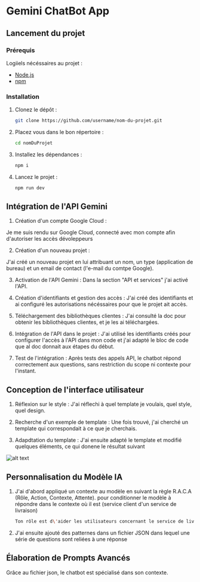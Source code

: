 # Gemini ChatBot App

## Lancement du projet

### Prérequis

Logiiels nécéssaires au projet :

- [Node.js](https://nodejs.org/)
- [npm](https://www.npmjs.com/)

### Installation

1. Clonez le dépôt :
   
   ```bash
   git clone https://github.com/username/nom-du-projet.git
2. Placez vous dans le bon répertoire :
   
   ```bash
   cd nomDuProjet
3. Installez les dépendances :
   
   ```bash
   npm i
4. Lancez le projet :
   
   ```bash
   npm run dev

## Intégration de l'API Gemini
1. Création d'un compte Google Cloud :

Je me suis rendu sur Google Cloud, connecté avec mon compte afin d'autoriser les accès dévoleppeurs

2. Création d'un nouveau projet :

J'ai créé un nouveau projet en lui attribuant un nom, un type (application de bureau) et un email de contact (l'e-mail du comtpe Google).

3. Activation de l'API Gemini :
Dans la section "API et services" j'ai activé l'API.

4. Création d'identifiants et gestion des accès :
J'ai créé des identifiants et ai configuré les autorisations nécéssaires pour que le projet ait accès.

5. Téléchargement des bibliothèques clientes :
J'ai consulté la doc pour obtenir les bibliothèques clientes, et je les ai téléchargées.

6. Intégration de l'API dans le projet :
J'ai utilisé les identifiants créés pour configurer l'accès à l'API dans mon code et j'ai adapté le bloc de code que al doc donnait aux étapes du début.

7. Test de l'intégration :
Après tests des appels API, le chatbot répond correctement aux questions, sans restriction du scope ni contexte pour l'instant.


## Conception de l'interface utilisateur

1. Réflexion sur le style :
J'ai réflechi à quel template je voulais, quel style, quel design.

2. Recherche d'un exemple de template :
Une fois trouvé, j'ai cherché un template qui correspondait à ce que je cherchais.

3. Adapdtation du template :
J'ai ensuite adapté le template et modifié quelques éléments, ce qui donene le résultat suivant

![alt text](image.png)

## Personnalisation du Modèle IA

1. J'ai d'abord appliqué un contexte au modèle en suivant la règle R.A.C.A (Rôle, Action, Contexte, Attente). pour conditionner le modèle à répondre dans le contexte où il est (service client d'un service de livraison)
   
   ```bash
   Ton rôle est d\'aider les utilisateurs concernant le service de livraison FastDeliv. Si l\'utilisateur évoque un sujet qui ne concerne pas le service de livraison, informe-le que tu es exclusivement programmé pour répondre à des questions à ce sujet et reste toujours professionnel. Le contexte est que tu es un chatbot dédié au service client de FastDeliv, donc tes réponses doivent se limiter aux questions liées à ce service. Tes actions doivent se concentrer sur la gestion des demandes et des questions spécifiques à FastDeliv, en veillant à fournir des réponses claires, précises et adaptées aux besoins des utilisateurs

2. J'ai ensuite ajouté des patternes dans un fichier JSON dans lequel une série de questions sont reliées à une réponse
   
## Élaboration de Prompts Avancés
Grâce au fichier json, le chatbot est spécialisé dans son contexte.